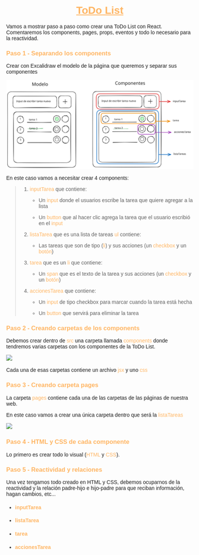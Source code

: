 <body style= "font-family: Arial, Helvetica, sans-serif;">

<h1 style="text-align: center; color: #ffb563;"><ins>ToDo List</ins></h1>

Vamos a mostrar paso a paso como crear una ToDo List con React. Comentaremos los components, pages, props, eventos y todo lo necesario para la reactividad.

<h3 style="color: #ffb563">Paso 1 - Separando los components</h3>

Crear con Excalidraw el modelo de la página que queremos y separar sus componentes

<img src="../Clases/mdContent/modeloListaToDo.svg">

En este caso vamos a necesitar crear 4 components:

> 1. <span style="color: #ffb563">inputTarea</span> que contiene:
>
>       * Un <span style="color: #ffb563">input</span> donde el usuarios escribe la tarea que quiere agregar a la lista
>
>       * Un <span style="color: #ffb563">button</span> que al hacer clic agrega la tarea que el usuario escribió en el <span style="color: #ffb563">input</span>
>
> 2. <span style="color: #ffb563">listaTarea</span> que es una lista de tareas <span style="color: #ffb563">ul</span> contiene:
>
>       * Las tareas que son de tipo (<span style="color: #ffb563">li</span>) y sus acciones (un <span style="color: #ffb563">checkbox</span> y un <span style="color: #ffb563">botón</span>)
>
> 3. <span style="color: #ffb563">tarea</span> que es un <span style="color: #ffb563">li</span> que contiene:
>
>       * Un <span style="color: #ffb563">span</span> que es el texto de la tarea y sus acciones (un <span style="color: #ffb563">checkbox</span> y un <span style="color: #ffb563">botón</span>)
>
> 4. <span style="color: #ffb563">accionesTarea</span> que contiene:
>
>       * Un <span style="color: #ffb563">input</span> de tipo checkbox para marcar cuando la tarea está hecha
>
>       * Un <span style="color: #ffb563">button</span> que servirá para eliminar la tarea

<h3 style="color: #ffb563">Paso 2 - Creando carpetas de los components</h3>

Debemos crear dentro de <span style="color: #ffb563">src</span> una carpeta llamada <span style="color: #ffb563">components</span> donde tendremos varias carpetas con los componentes de la ToDo List.

<img src="../Clases/mdContent/components.png">

Cada una de esas carpetas contiene un archivo <span style="color: #ffb563">jsx</span> y uno <span style="color: #ffb563">css</span>

<h3 style="color: #ffb563">Paso 3 - Creando carpeta pages</h3>

La carpeta <span style="color: #ffb563">pages</span> contiene cada una de las carpetas de las páginas de nuestra web.

En este caso vamos a crear una única carpeta dentro que será la <span style="color: #ffb563">listaTareas</span>

<img src="../Clases/mdContent/pages.png">

<h3 style="color: #ffb563">Paso 4 - HTML y CSS de cada componente</h3>

Lo primero es crear todo lo visual (<span style="color: #ffb563">HTML</span> y <span style="color: #ffb563">CSS</span>).

<h3 style="color: #ffb563">Paso 5 - Reactividad y relaciones</h3>

Una vez tengamos todo creado en HTML y CSS, debemos ocuparnos de la reactividad y la relación padre-hijo e hijo-padre para que reciban información, hagan cambios, etc...

* <h4 style="color: #ffb563">inputTarea</h4>

* <h4 style="color: #ffb563">listaTarea</h4>

* <h4 style="color: #ffb563">tarea</h4>

* <h4 style="color: #ffb563">accionesTarea</h4>

</body>